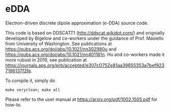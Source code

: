 # eDDA
Electron-driven discrete dipole approximation (e-DDA) source code.

This code is based on DDSCAT7.1 (http://ddscat.wikidot.com/) and orignially developed by Bigelow and co-workers under the guidance of Prof. Masiello from University of Washington. See publications at https://pubs.acs.org/doi/abs/10.1021/nn302980u and https://pubs.acs.org/doi/abs/10.1021/nn401161n. Hu and co-workers made it more rubust in 2019, see publication at https://journals.aps.org/prb/accepted/e307cO75Ze81aa39655353a7bef9237196137f2fe.

To compile it, simply do
```console
make veryclean; make all
```

Please refer to the user manual at https://arxiv.org/pdf/1002.1505.pdf for how-to.
